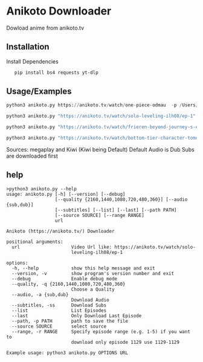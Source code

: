 
# Anikoto Downloader

Dowload anime from anikoto.tv




## Installation

Install Dependencies 

```bash
   pip install bs4 requests yt-dlp
```
    
## Usage/Examples

```python
python3 anikoto.py https://anikoto.tv/watch/one-piece-odmau  -p /Users/Downloads  -a sub --range 1129-1129
```
```python
python3 anikoto.py "https://anikoto.tv/watch/solo-leveling-ilh08/ep-1"
````

```python
python3 anikoto.py "https://anikoto.tv/watch/frieren-beyond-journey-s-end-c6fbj/ep-1" -p /Users/Downloads
```

```python
python3 anikoto.py "https://anikoto.tv/watch/bottom-tier-character-tomozaki-2nd-stage-0et8i" -p /Users/Downloads  --source megaplay
```

Sources: megaplay and Kiwi (Kiwi being Default)
Default Audio is Dub 
Subs are downloaded first

## help

```
>python3 anikoto.py --help
usage: anikoto.py [-h] [--version] [--debug]
                  [--quality {2160,1440,1080,720,480,360}] [--audio {sub,dub}]
                  [--subtitles] [--list] [--last] [--path PATH]
                  [--source SOURCE] [--range RANGE]
                  url

Anikoto (https://anikoto.tv/) Downloader

positional arguments:
  url                   Video Url like: https://anikoto.tv/watch/solo-
                        leveling-ilh08/ep-1

options:
  -h, --help            show this help message and exit
  --version, -v         show program's version number and exit
  --debug               Enable debug mode
  --quality, -q {2160,1440,1080,720,480,360}
                        Choose a Quality
  --audio, -a {sub,dub}
                        Download Audio
  --subtitles, -ss      Download Subs
  --list                List Episodes
  --last                Only Download Last Episode
  --path, -p PATH       path to save the file
  --source SOURCE       select source
  --range, -r RANGE     Specify episode range (e.g. 1-5) if you want to
                        download only episode 1129 use 1129-1129

Example usage: python3 anikoto.py OPTIONS URL
```
